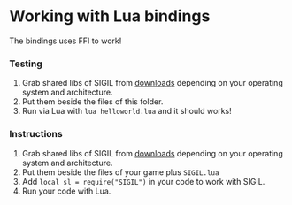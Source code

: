 # Working with Lua bindings

The bindings uses FFI to work!

### Testing

1. Grab shared libs of SIGIL from [downloads](http://www.libsigil.com/#download) depending on your operating system and architecture.
2. Put them beside the files of this folder.
3. Run via Lua with `lua helloworld.lua` and it should works!

### Instructions

1. Grab shared libs of SIGIL from [downloads](http://www.libsigil.com/#download) depending on your operating system and architecture.
2. Put them beside the files of your game plus `SIGIL.lua`
3. Add `local sl = require("SIGIL")` in your code to work with SIGIL.
4. Run your code with Lua.
